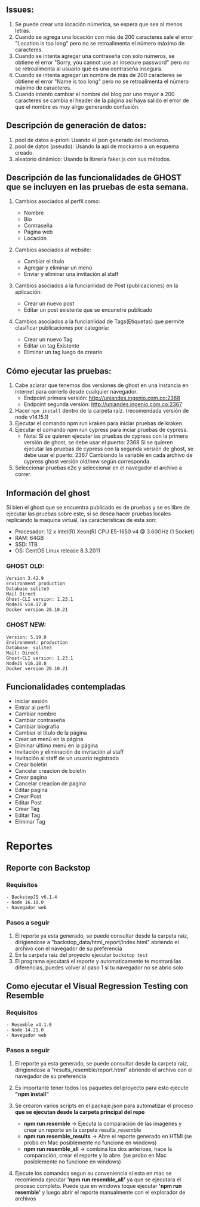 ## Issues:
1. Se puede crear una locación númerica, se espera que sea al menos letras.
2. Cuando se agrega una locación con más de 200 caracteres sale el error "Location is too long" pero no se retroalimenta el número máximo de caracteres. 
3. Cuando se intenta agregar una contraseña con solo números, se obtiene el error "Sorry, you cannot use an insecure password" pero no se retroalimenta al usuario qué es una contraseña insegura. 
4. Cuando se intenta agregar un nombre de más de 200 caracteres se obtiene el error "Name is too long" pero no se retroalimenta el número máximo de caracteres. 
5. Cuando intento cambiar el nombre del blog por uno mayor a 200 caracteres se cambia el header de la página así haya salido el error de que el nombre es muy alrgo generando confusión. 

## Descripción de generación de datos:
1. pool de datos a-priori: Usando el json generado del mockaroo.
2. pool de datos (pseudo): Usando la api de mockaroo a un esquema creado.
3. aleatorio dinámico: Usando la librería faker.js con sus métodos.


## Descripción de las funcionalidades de GHOST que se incluyen en las pruebas de esta semana.
1. Cambios asociados al perfil como:
    - Nombre
    - Bio
    - Contraseña
    - Página web
    - Locación
2. Cambios asociados al website:
   - Cambiar el titulo
   - Agregar y eliminar un menú
   - Enviar y eliminar una invitación al staff
3. Cambios asociados a la funcianlidad de Post (publicaciones) en la aplicación:
    - Crear un nuevo post
    - Editar un post existente que se encunetre publicado
    
4. Cambios asociados a la funcianlidad de Tags(Etiquetas) que permite clasificar publicaciones por categoria:
    - Crear un nuevo Tag
    - Editar un tag Existente
    - Eliminar un tag luego de crearlo

## Cómo ejecutar las pruebas:

 1. Cabe aclarar que tenemos dos versiones de ghost en una instancia en internet para correrlo desde cualquier navegador.
     - Endpoint primera versión: http://uniandes.ingenio.com.co:2368
     - Endpoint segunda versión: http://uniandes.ingenio.com.co:2367
 2. Hacer `npm install` dentro de la carpeta raíz. (recomendada versión de node v14.15.1)
 3. Ejecutar el comando npm run kraken para iniciar pruebas de kraken.
 4. Ejecutar el comando npm run cypress para inciar pruebas de cypress.
     - Nota: Si se quieren ejecutar las pruebas de cypress con la primera versión de ghost, se debe usar el puerto: 2368
             Si se quieren ejecutar las pruebas de cypress con la segunda versión de ghost, se debe usar el puerto: 2367
             Cambiando la variable en cada archivo de cypress ghost versión old/new según corresponda.
 5. Seleccionar pruebas e2e y seleccionar en el navegador el archivo a correr.


## Información del ghost
Si bien el ghost que se encuentra publicado es de pruebas y se es libre de ejecutar las pruebas sobre este, si se desea hacer
pruebas locales replicando la maquina virtual, las carácteristicas de esta son:

- Procesador: 12 x Intel(R) Xeon(R) CPU E5-1650 v4 @ 3.60GHz (1 Socket)
- RAM: 64GB
- SSD: 1TB
- OS: CentOS Linux release 8.3.2011

### GHOST OLD: 

    Version 3.42.9
    Environment production
    Database sqlite3
    Mail Direct
    Ghost-CLI version: 1.23.1
    NodeJS v14.17.0
    Docker version 20.10.21

### GHOST NEW:

    Version: 5.19.0
    Environment: production
    Database: sqlite3
    Mail: Direct
    Ghost-CLI version: 1.23.1
    NodeJS v16.18.0
    Docker version 20.10.21

## Funcionalidades contempladas
* Iniciar sesión
* Entrar al perfil
* Cambiar nombre 
* Cambiar contraseña
* Cambiar biografia
* Cambiar el titulo de la página
* Crear un menú en la página
* Eliminar último menú en la página
* Invitación y eliminación de invitación al staff
* Invitación al staff de un usuario registrado
* Crear boletin
* Cancelar creacion de boletin
* Crear pagina
* Cancelar creacion de pagina
* Editar pagina
* Crear Post
* Editar Post 
* Crear Tag
* Editar Tag
* Eliminar Tag

# Reportes
## Reporte con Backstop
### Requisitos
    - BackstopJS v6.1.4
    - Node 16.18.0
    - Navegador web
### Pasos a seguir
1. El reporte ya esta generado, se puede consultar desde la carpeta raiz, dirigiendose a "backstop_data/html_report/index.html" abriendo el archivo con el navegador de su preferencia
2. En la carpeta raiz del proyecto ejecutar ```backstop test```
3. El programa ejecutará el reporte y automaticamente te mostrará las diferencias, puedes volver al paso 1 si tu navegador no se abrio solo


## Como ejecutar el Visual Regression Testing con Resemble
### Requisitos
    - Resemble v4.1.0
    - Node 14.21.0
    - Navegador web
### Pasos a seguir
1. El reporte ya esta generado, se puede consultar desde la carpeta raiz, dirigiendose a "results_resemble/report.html" abriendo el archivo con el navegador de su preferencia
2. Es importante tener todos los paquetes del proyecto para esto ejecute **"npm install"**
3. Se crearon varios scripts en el packaje.json para automatizar el proceso **que se ejecutan desde la carpeta principal del repo**

    - **npm run resemble** -> Ejecuta la comparación de las imagenes y crear un reporte en la carpeta results_resemble 
    - **npm run resemble_results** -> Abre el reporte generado en HTMl (se probo en Mac posiblemente no funcione en windows)
    - **npm run resemble_all** -> combina los dos anterioes, hace la comparación, crear el reporte y lo abre. (se probo en Mac posiblemente no funcione en windows)
    
4. Ejecute los comandos segun su conveniencia si esta en mac se recomienda ejecutar **'npm run resemble_all'** ya que se ejecutara el proceso completo. Puede que en windows toque ejecutar **'npm run resemble'** y luego abrir el reporte manualmente con el explorador de archivos 

